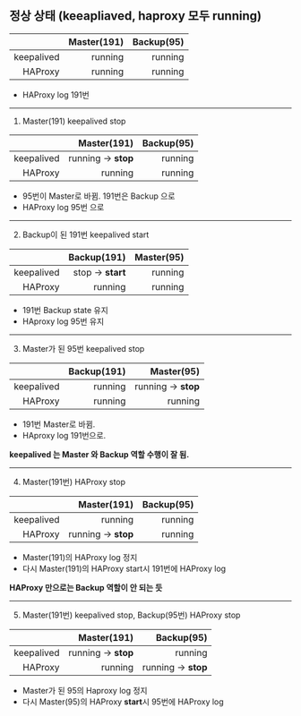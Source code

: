 ## 정상 상태 (keeapliaved, haproxy 모두 running)
| | Master(191) | Backup(95) |
| ---: | ---: | ---: |
| keepalived | running | running |
| HAProxy | running | running |
- HAProxy log 191번
***

1. Master(191) keepalived stop

| | Master(191) | Backup(95) |
| ---: | ---: | ---: |
| keepalived | running -> **stop** | running |
| HAProxy | running | running |
- 95번이 Master로 바뀜. 191번은 Backup 으로
- HAProxy log 95번 으로
***
2. Backup이 된 191번 keepalived start

| | Backup(191) | Master(95) |
| ---: | ---: | ---: |
| keepalived | stop -> **start** | running |
| HAProxy | running | running |
- 191번 Backup state 유지
- HAproxy log 95번 유지
***
3. Master가 된 95번 keepalived stop

| | Backup(191) | Master(95) |
| ---: | ---: | ---: |
| keepalived | running | running -> **stop** |
| HAProxy | running | running |
- 191번 Master로 바뀜. 
- HAproxy log 191번으로.

**keepalived 는 Master 와 Backup 역할 수행이 잘 됨.**
***
4. Master(191번) HAProxy stop

| | Master(191) | Backup(95) |
| ---: | ---: | ---: |
| keepalived | running | running |
| HAProxy | running -> **stop** | running |
- Master(191)의 HAProxy log 정지
- 다시 Master(191)의 HAProxy start시 191번에 HAProxy log

**HAProxy 만으로는 Backup 역할이 안 되는 듯**
***
5. Master(191번) keepalived stop, Backup(95번) HAProxy stop

| | Master(191) | Backup(95) |
| ---: | ---: | ---: |
| keepalived | running -> **stop** | running |
| HAProxy | running | running -> **stop** |
- Master가 된 95의 Haproxy log  정지
- 다시 Master(95)의 HAProxy **start**시 95번에 HAProxy log

